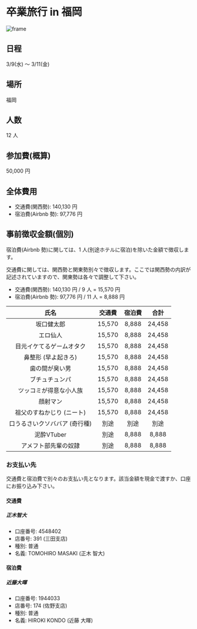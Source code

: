 # 卒業旅行 in 福岡

![frame](https://user-images.githubusercontent.com/50824354/152631783-40672f1f-907b-48b6-9dc1-90bbd455990b.png)


## 日程

3/9(水) 〜 3/11(金)

## 場所

福岡

## 人数

12 人

## 参加費(概算)

50,000 円

## 全体費用

- 交通費(関西勢): 140,130 円
- 宿泊費(Airbnb 勢): 97,776 円

## 事前徴収金額(個別)

宿泊費(Airbnb 勢)に関しては、1 人(別途ホテルに宿泊)を除いた金額で徴収します。

交通費に関しては、関西勢と関東勢別々で徴収します。ここでは関西勢の内訳が記述されていますので、関東勢は各々で調整して下さい。

- 交通費(関西勢): 140,130 円 / 9 人 = 15,570 円
- 宿泊費(Airbnb 勢): 97,776 円 / 11 人 = 8,888 円

| 氏名                          | 交通費 | 宿泊費 | 合計   | 
| :---------------------------: | :----: | :----: | :----: | 
| 坂口健太郎                    | 15,570 | 8,888  | 24,458 | 
| エロ仙人                      | 15,570 | 8,888  | 24,458 | 
| 目元イケてるゲームオタク      | 15,570 | 8,888  | 24,458 | 
| 鼻整形 (早よ起きろ)           | 15,570 | 8,888  | 24,458 | 
| 歯の間が臭い男                | 15,570 | 8,888  | 24,458 | 
| ブチュチュンパ                | 15,570 | 8,888  | 24,458 | 
| ツッコミが得意な小人族        | 15,570 | 8,888  | 24,458 | 
| 顔射マン                      | 15,570 | 8,888  | 24,458 | 
| 祖父のすねかじり (ニート)     | 15,570 | 8,888  | 24,458 | 
| 口うるさいクソババア (奇行種) | 別途   | 別途   | 別途   | 
| 泥酔VTuber                    | 別途   | 8,888  | 8,888  | 
| アメフト部先輩の奴隷          | 別途   | 8,888  | 8,888  | 

### お支払い先

交通費と宿泊費で別々のお支払い先となります。該当金額を現金で渡すか、口座にお振り込み下さい。

#### 交通費

##### 正木智大

- 口座番号: 4548402
- 店番号: 391 (三田支店)
- 種別: 普通
- 名義: TOMOHIRO MASAKI (正木 智大)

#### 宿泊費

##### 近藤大暉

- 口座番号: 1944033
- 店番号: 174 (佐野支店)
- 種別: 普通
- 名義: HIROKI KONDO (近藤 大暉)

